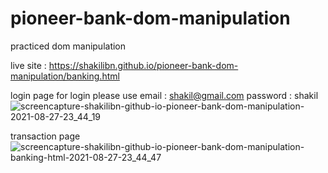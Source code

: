 # pioneer-bank-dom-manipulation
practiced dom manipulation

live site : https://shakilibn.github.io/pioneer-bank-dom-manipulation/banking.html

login page
for login please use
email : shakil@gmail.com
password : shakil
![screencapture-shakilibn-github-io-pioneer-bank-dom-manipulation-2021-08-27-23_44_19](https://user-images.githubusercontent.com/76778643/131168195-ffc24040-89d3-492f-801c-7730a07f385d.png)

transaction page
![screencapture-shakilibn-github-io-pioneer-bank-dom-manipulation-banking-html-2021-08-27-23_44_47](https://user-images.githubusercontent.com/76778643/131168219-ff47f1ca-ffd0-4ac1-9f43-118fdc20256b.png)


